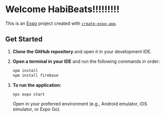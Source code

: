 # Welcome HabiBeats!!!!!!!!!

This is an [Expo](https://expo.dev) project created with [`create-expo-app`](https://www.npmjs.com/package/create-expo-app).

## Get Started

1. **Clone the GitHub repository** and open it in your development IDE.

2. **Open a terminal in your IDE** and run the following commands in order:

   ```bash
   npm install
   npm install firebase
   ```

3. **To run the application**:

   ```bash
   npx expo start
   ```

   Open in your preferred environment (e.g., Android emulator, iOS simulator, or Expo Go).
